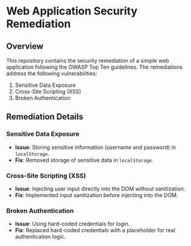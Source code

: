 # Web Application Security Remediation

## Overview

This repository contains the security remediation of a simple web application following the OWASP Top Ten guidelines. The remediations address the following vulnerabilities:

1. Sensitive Data Exposure
2. Cross-Site Scripting (XSS)
3. Broken Authentication

## Remediation Details

### Sensitive Data Exposure

- **Issue**: Storing sensitive information (username and password) in `localStorage`.
- **Fix**: Removed storage of sensitive data in `localStorage`.

### Cross-Site Scripting (XSS)

- **Issue**: Injecting user input directly into the DOM without sanitization.
- **Fix**: Implemented input sanitization before injecting into the DOM.

### Broken Authentication

- **Issue**: Using hard-coded credentials for login.
- **Fix**: Replaced hard-coded credentials with a placeholder for real authentication logic.
